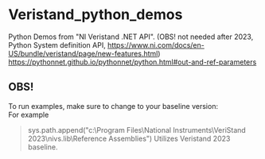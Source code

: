 # Veristand_python_demos

Python Demos from "NI Veristand .NET API". (OBS! not needed after 2023, Python System definition API, https://www.ni.com/docs/en-US/bundle/veristand/page/new-features.html)  
https://pythonnet.github.io/pythonnet/python.html#out-and-ref-parameters  

## OBS!  
To run examples, make sure to change to your baseline version:  
For example
> sys.path.append("c:\\Program Files\\National Instruments\\VeriStand 2023\\nivs.lib\\Reference Assemblies")
Utilizes Veristand 2023 baseline.

